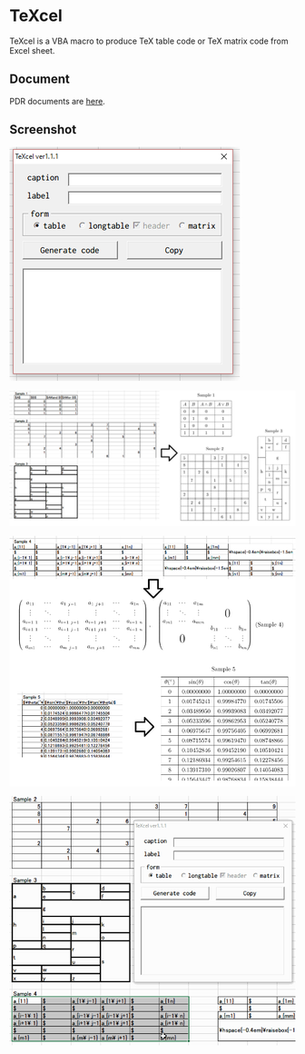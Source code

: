 # TeXcel

TeXcel is a VBA macro to produce TeX table code or TeX matrix code from Excel sheet.

## Document
PDR documents are [here](TeX).

## Screenshot
![](example/TeXtable.PNG)

![](example/sample_A.png)

![](example/sample_B.png)

![](example/cap.gif)
